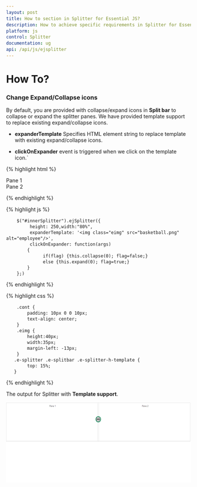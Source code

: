 ```yaml
---
layout: post
title: How to section in Splitter for Essential JS? 
description: How to achieve specific requirements in Splitter for Essential JS
platform: js
control: Splitter
documentation: ug
api: /api/js/ejsplitter
---
```

# How To?

### Change Expand/Collapse icons

By default, you are provided with collapse/expand icons in **Split bar** to collapse or expand the splitter panes. We have provided template support to replace existing expand/collapse icons.

* **expanderTemplate** Specifies HTML element string to replace template with existing expand/collapse icons. 

* **clickOnExpander** event is triggered when we click on the template icon.`

{% highlight html %}

<div id="outterSplitter">
    <div id="innerSplitter">
        <div>
            <div class="cont">Pane 1 </div>
        </div>
        <div>
            <div class="cont">Pane 2 </div>
        </div>
    </div>                   
</div>

{% endhighlight %}

{% highlight js %}

        $("#innerSplitter").ejSplitter({
             height: 250,width:"80%",
             expanderTemplate: '<img class="eimg" src="basketball.png" alt="employee"/>',
			 clickOnExpander: function(args)
			{
			      if(flag) {this.collapse(0); flag=false;}
			      else {this.expand(0); flag=true;}
			}
		};)

{% endhighlight %}

{% highlight css %}

        .cont {
            padding: 10px 0 0 10px;
            text-align: center;
        }   
        .eimg {
            height:40px;
            width:35px;
			margin-left: -13px;
        }  
       .e-splitter .e-splitbar .e-splitter-h-template {
            top: 15%;
       }

{% endhighlight %}

The output for Splitter with **Template support**.

![](/js/Splitter/How-To_images/Template_Support_img.png) 